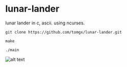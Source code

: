 # lunar-lander
 lunar lander in c, ascii. using ncurses.
 
 
```
git clone https://github.com/tomgx/lunar-lander.git
```
```
make
```
```
./main
```
 
 ![alt text](https://i.imgur.com/FVmIsq2.png)
